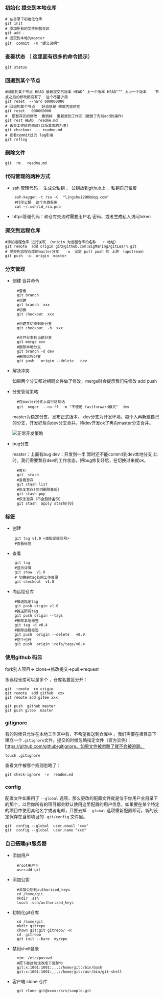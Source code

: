 
### 初始化 提交到本地仓库 
    # 在目录下初始化仓库    
    git init
    # 添加所有的文件到暂存区
    git add .
    # 提交到本地的master
    git  commit  -m "提交说明"

###  查看状态  （ 这里面有很多的命令提示）
    git status

###  回退到某个节点 
    #回退到某个节点 HEAD 最新提交的版本 HEAD^ 上一个版本 HEAD^^^ 上上一个版本    节点之后的修改都没有了  这个尽量少用
    git reset  --hard 000000000
    # 回退到某个节点   好消息是 修改内容还在
    git reset   000000000
    #  把暂存区的修改  撤销掉  重新放到工作区（撤销了先前add的操作）
    git rest HEAD  readme.md
    # 丢弃工作区的修改(以版本库的为准)  
    git checkout  -- readme.md
    # 查看commit过的 log引用 
    git reflog 


### 删除文件  
    git  rm   readme.md
### 代码管理的两种方式  
- ssh 管理代码： 生成公私钥 ， 公钥放到github上 ，私钥自己留着  
   ```
    ssh-keygen -t rsa -C  "lingshui2008@qq.com"
    #打印公钥  这个东西有用
    cat ~/.ssh/id_rsa.pub 
    ```
- https管理代码：和仓库交流时需要用户名 密码、或者生成私人访问token 

###  提交到远程仓库 

    #添加远程仓库 进行关联 （origin 为远程仓库的名称   + 地址）
    git remote  add origin git@github.com:BigManing/gitLearn.git
    # 提交到远程仓库的master分支   -u  设定 pull push 的 上游 （upstream）
    git push  -u  origin  master

###   分支管理

- 创建 合并命令

        #查看
        git branch
        #创建
        git branch  xxx
        #切换
        git checkout  xxx

        #创建并切换到新分支
        git checkout  -b  xxx
        
        #合并分支到当前分支
        git merge xxx
        #删除本地分支
        git branch -d dev
        #删除远程分支
        git push   origin --delete   dev
    

- 解决冲突

  如果两个分支都对相同文件做了修改，merge时会提示我们先修改  add   push

- 分支管理策略
        
        #在master分支上运行这句话
        git  meger  --no-ff  -m "不使用 fastforward模式"  dev

    master为稳定分支，发布正式版本。
    dev分支为开发环境，每个人再新建自己的分支，开发好后向dev分支合并。待dev开发ok了再向master分支合并。
    
    ![正常开发策略](https://cdn.liaoxuefeng.com/cdn/files/attachments/001384909239390d355eb07d9d64305b6322aaf4edac1e3000/0)
- bug分支
    
    master：上面有bug
    dev：开发到一半 暂时还不能commit到dev本地分支
    此时，我们需要暂存dev的工作状态，把bug修复好后，在切换过来就ok。
        
        #暂存
        git  stash
        #查看暂存
        git stash list
        #恢复暂存(同时删除备份)
        git stash pop
        #恢复暂存（不会删除备份）
        git stash  apply stash@{0}
###   标签

 - 创建 
    
        git tag v1.0 <或指定提交号>
        #查看标签

 - 查看 

        git tag 
        #显示详情
        git show  v1.0
        # 切换到tag处的工作目录
        git checkout  v1.0

 - 向远程仓库
 
        #推送指定tag
        git push origin v1.0
        #推送所有tag
        git push origin --tags 
        #删除本地标签
        git tag -d v0.4        
        #删除远程标签
        git push  origin --delete   v0.9
        #这个也行
        git push  origin :refs/tags/v0.4

###   使用github  码云
fork别人项目-> clone->修改提交->pull->request

多远程仓库可以是多个 ，仓库名要区分开：

    git  remote  rm origin
    git remote  add github  xxx
    git remote add gitee xxx

    git push  github master
    git push gitee  master

 ###  gitignore

有的时候只允许在本地工作区中有，不希望推送到仓库中
。我们需要在根目录下建立一个`.gitignore`文件，提交的时候忽略指定文件（官方实例）：https://github.com/github/gitignore。如果文件被忽略了就不会被追踪。

    touch .gitignore

查看文件被哪个规则忽略了：

    git check-ignore  -v  readme.md

 ###  config
   配置文件如果用了 `--global` 选项，那么更改的配置文件就是位于你用户主目录下的那个，以后你所有的项目都会默认使用这里配置的用户信息。如果要在某个特定的项目中使用其他名字或者电邮，只要去掉 `--global` 选项重新配置即可，新的设定保存在当前项目的 `.git/config` 文件里。

    git  config --global  user.email "xxx"
    git  config --global  user.name "xxx"   

 ###  自己搭建git服务器
 
- 添加用户

        #root用户下   
        useradd git
        
- 添加公钥

        #添加公钥到authorized_keys
        cd /home/git
        mkdir .ssh
        touch .ssh/authorized_keys

- 初始化git仓库

        cd /home/git
        mkdir gitrepo
        chown git:git gitrepo/ -R
        cd  gitrepo
        git init --bare  myrepo

- 禁用shell登录

        vim  /etc/passwd
        #把下面这句话改成下面那句
        git:x:1001:1001:,,,:/home/git:/bin/bash
        git:x:1001:1001:,,,:/home/git:/usr/bin/git-shell

- 客户端 clone 仓库 

        git clone git@xxxx:/srv/sample.git